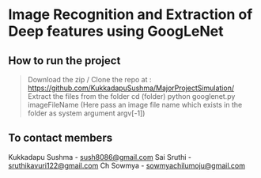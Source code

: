 # Image Recognition and Extraction of Deep features using GoogLeNet

How to run the project 
----------------------
> Download the zip / Clone the repo at : https://github.com/KukkadapuSushma/MajorProjectSimulation/
> Extract the files from the folder
> cd (folder)
> python googlenet.py imageFileName (Here pass an image file name which exists in the folder as system argument argv[-1]) 

To contact members
-------------------
Kukkadapu Sushma - sush8086@gmail.com
Sai Sruthi - sruthikavuri122@gmail.com
Ch Sowmya - sowmyachilumoju@gmail.com


